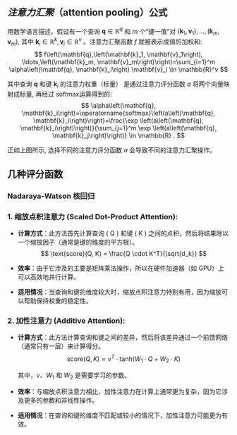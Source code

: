 ## _注意力汇聚_（attention pooling）公式
用数学语言描述，假设有一个查询 $\mathbf{q} \in \mathbb{R}^q$ 和 $m$ 个“键一值”对 $\left(\mathbf{k}_1, \mathbf{v}_1\right), \ldots,\left(\mathbf{k}_m, \mathbf{v}_m\right)$, 其中 $\mathbf{k}_i \in \mathbb{R}^k, \mathbf{v}_i \in \mathbb{R}^v$ 。注意力汇聚函数 $f$ 就被表示成值的加权和:
$$
f\left(\mathbf{q},\left(\mathbf{k}_1, \mathbf{v}_1\right), \ldots,\left(\mathbf{k}_m, \mathbf{v}_m\right)\right)=\sum_{i=1}^m \alpha\left(\mathbf{q}, \mathbf{k}_i\right) \mathbf{v}_i \in \mathbb{R}^v
$$

其中查询 $\mathbf{q}$ 和键 $\mathbf{k}_i$ 的注意力权重（标量） 是通过注意力评分函数 $a$ 将两个向量映射成标量, 再经过 softmax运算得到的:
$$
\alpha\left(\mathbf{q}, \mathbf{k}_i\right)=\operatorname{softmax}\left(a\left(\mathbf{q}, \mathbf{k}_i\right)\right)=\frac{\exp \left(a\left(\mathbf{q}, \mathbf{k}_i\right)\right)}{\sum_{j=1}^m \exp \left(a\left(\mathbf{q}, \mathbf{k}_j\right)\right)} \in \mathbb{R} .
$$

正如上图所示, 选择不同的注意力评分函数 $a$ 会导致不同的注意力汇聚操作。

## 几种评分函数
### Nadaraya-Watson 核回归

### 1. 缩放点积注意力 (Scaled Dot-Product Attention):

- **计算方式**：此方法首先计算查询 \( Q \) 和键 \( K \) 之间的点积，然后将结果除以一个缩放因子（通常是键的维度的平方根）。
  $$
  \text{score}(Q, K) = \frac{Q \cdot K^T}{\sqrt{d_k}}
  $$
  
- **效率**：由于它涉及的主要是矩阵乘法操作，所以在硬件加速器（如 GPU）上可以高效地并行计算。
- **适用情况**：当查询和键的维度较大时，缩放点积注意力特别有用，因为缩放可以帮助保持权重的稳定性。

### 2. 加性注意力 (Additive Attention):

- **计算方式**：此方法计算查询和键之间的差异，然后将该差异通过一个前馈网络（通常只有一层）来计算得分。
  $$
  \text{score}(Q, K) = v^T \cdot \text{tanh}(W_1 \cdot Q + W_2 \cdot K)
 $$
  
  其中，$v$、$W_1$ 和 $W_2$ 是需要学习的参数。
- **效率**：与缩放点积注意力相比，加性注意力在计算上通常更为复杂，因为它涉及更多的参数和非线性操作。
- **适用情况**：在查询和键的维度不匹配或较小的情况下，加性注意力可能更为有效。
 
